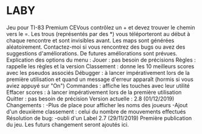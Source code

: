 # LABY
Jeu pour TI-83 Premium CEVous contrôlez un + et devez trouver le chemin vers le =. Les trous (représentés par des *) vous téléporteront au début à chaque rencontre et sont invisibles avant. Les maps sont générées aléatoirement. Contactez-moi si vous rencontrez des bugs ou avez des suggestions d'améliorations. De futures améliorations sont prévues.  Explication des options du menu :  Jouer : pas besoin de précisions Règles : rappelle les règles et la version Classement : donne les 10 meilleurs scores avec les pseudos associés Débugger : à lancer impérativement lors de la première utilisation et quand un message d'erreur apparaît (hormis si vous aviez appuyé sur "On") Commandes : affiche les touches avec leur utilité Effacer scores : à lancer impérativement lors de la première utilisation Quitter : pas besoin de précision  Version actuelle : 2.8 (01/12/2019) Changements :  -Plus de place pour afficher les noms des joueurs -Ajout d'un deuxième classement : celui du nombre de mouvements effectués Résolution de bug: -oubli d'un Label   2.7 (29/11/2019) Première publication du jeu.  Les futurs changement seront ajoutés ici.
